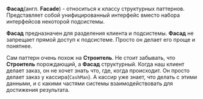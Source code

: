 **Фасад**(англ. **Facade**) - относиться к классу структурных паттернов. Представляет собой унифицированный интерфейс вместо
набора интерфейсов некоторой подсистемы.

**Фасад** предназначен для разделения клиента и подсистемы. **Фасад** не запрещает прямой доступ к подсистеме.
Просто он делает его проще и понятнее.

Сам паттерн очень похож на **Строитель**. Не стоит забывать, что **Строитель** порождающий, а **Фасад** структурный.
Когда наш клиент делает заказ, он не хочет знать что, где, когда происходит. Он просто делает заказ у кассира(`CashMan`).
А кассир уже знает, что делать с этими данными, и с какими частями системы взаимодействовать для достижения результата.
